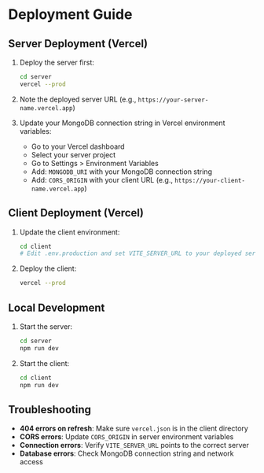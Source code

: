 # Deployment Guide

## Server Deployment (Vercel)

1. Deploy the server first:
   ```bash
   cd server
   vercel --prod
   ```

2. Note the deployed server URL (e.g., `https://your-server-name.vercel.app`)

3. Update your MongoDB connection string in Vercel environment variables:
   - Go to your Vercel dashboard
   - Select your server project
   - Go to Settings > Environment Variables
   - Add: `MONGODB_URI` with your MongoDB connection string
   - Add: `CORS_ORIGIN` with your client URL (e.g., `https://your-client-name.vercel.app`)

## Client Deployment (Vercel)

1. Update the client environment:
   ```bash
   cd client
   # Edit .env.production and set VITE_SERVER_URL to your deployed server URL
   ```

2. Deploy the client:
   ```bash
   vercel --prod
   ```

## Local Development

1. Start the server:
   ```bash
   cd server
   npm run dev
   ```

2. Start the client:
   ```bash
   cd client
   npm run dev
   ```

## Troubleshooting

- **404 errors on refresh**: Make sure `vercel.json` is in the client directory
- **CORS errors**: Update `CORS_ORIGIN` in server environment variables
- **Connection errors**: Verify `VITE_SERVER_URL` points to the correct server
- **Database errors**: Check MongoDB connection string and network access